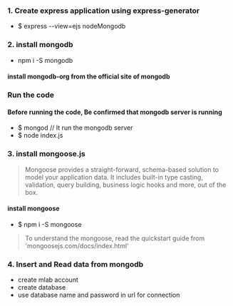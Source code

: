 ### 1. Create express application using express-generator
- $ express --view=ejs nodeMongodb

### 2. install mongodb
- npm i -S mongodb

#### install mongodb-org from the official site of mongodb

### Run the code
#### Before running the code, Be confirmed that mongodb server is running
-   $ mongod    // It run the mongodb server
-   $ node index.js

### 3. install mongoose.js
> Mongoose provides a straight-forward, schema-based solution to model your application data.
> It includes built-in type casting, validation, query building, business logic hooks and more, out of the box.

#### install mongoose
- $ npm i -S mongoose

> To understand the mongoose, read the quickstart guide from 'mongoosejs.com/docs/index.html'

### 4. Insert and Read data from mongodb

- create mlab account
- create database 
- use database name and password in url for connection
